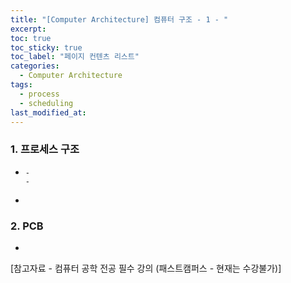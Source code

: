 ```yaml
---
title: "[Computer Architecture] 컴퓨터 구조 - 1 - "
excerpt:
toc: true
toc_sticky: true
toc_label: "페이지 컨텐츠 리스트"
categories:
  - Computer Architecture
tags:
  - process
  - scheduling
last_modified_at:
---
```


### **1. 프로세스 구조**

-     -
      -

-

### **2. PCB**

-

[참고자료 - 컴퓨터 공학 전공 필수 강의 (패스트캠퍼스 - 현재는 수강불가)]
